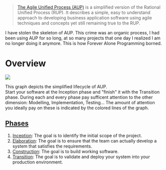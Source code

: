 > [The Agile Unified Process (AUP)](http://www.ambysoft.com/unifiedprocess/agileUP.html#Overview) is a simplified version of the Rational Unified Process (RUP). It describes a simple, easy to understand approach to developing business application software using agile techniques and concepts yet still remaining true to the RUP.  

I have stolen the skeleton of AUP. This crime was an organic process, I had been using AUP for so long, at so many projects that one day I realized I am no longer doing it anymore. This is how Forever Alone Programming borned.

# Overview  
![](https://github.com/nopara73/ForeverAloneProgramming/blob/master/Resources/AUPLifecycle.png)

This graph depicts the simplified lifecycle of AUP.  
Start your software at the Inception phase and "finish" it with the Transition phase. During each and every phase pay sufficent attention to the other dimension: Modelling, Implementation, Testing... The amount of attention you ideally pay on these is indicated by the colored lines of the graph.  
  
## [Phases](http://www.ambysoft.com/unifiedprocess/agileUP.html#Serial)
1. [Inception](https://github.com/nopara73/ForeverAloneProgramming/blob/master/Inception.md): The goal is to identify the initial scope of the project.
2. [Elaboration](https://github.com/nopara73/ForeverAloneProgramming/blob/master/Elaboration.md): The goal is to ensure that the team can actually develop a system that satisfies the requirements.
3. [Construction](https://github.com/nopara73/ForeverAloneProgramming/blob/master/Construction.md): The goal is to build working software.
4. [Transition](https://github.com/nopara73/ForeverAloneProgramming/blob/master/Transition.md): The goal is to validate and deploy your system into your production environment.
